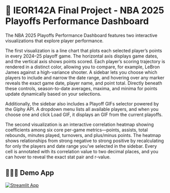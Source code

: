# 🏀 IEOR142A Final Project - NBA 2025 Playoffs Performance Dashboard 

The NBA 2025 Playoffs Performance Dashboard features two interactive visualizations that explore player performance. 

The first visualization is a line chart that plots each selected player’s points in every 2024–25 playoff game. The horizontal axis displays game dates, and the vertical axis shows points scored. Each player’s scoring trajectory is rendered in a distinct color, allowing you to compare, for example, LeBron James against a high-variance shooter. A sidebar lets you choose which players to include and narrow the date range, and hovering over any marker reveals the exact game date, player name, and point total. Directly beneath these controls, season-to-date averages, maxima, and minima for points update dynamically based on your selections.

Additionally, the sidebar also includes a Playoff GIFs selector powered by the Giphy API. A dropdown menu lists all available players, and when you choose one and click Load GIF, it displays an GIF from the current playoffs. 

The second visualization is an interactive correlation heatmap showing coefficients among six core per-game metrics—points, assists, total rebounds, minutes played, turnovers, and plus/minus points. The heatmap shows relationships from strong negative to strong positive by recalculating for only the players and date range you’ve selected in the sidebar. Every cell is annotated with its correlation value to two decimal places, and you can hover to reveal the exact stat pair and r-value. 

## 👩🏻‍💻 Demo App

[![Streamlit App](https://static.streamlit.io/badges/streamlit_badge_black_white.svg)](https://ieor142-final-proj.streamlit.app/#nba-2025-playoffs-points-by-game-over-time)
